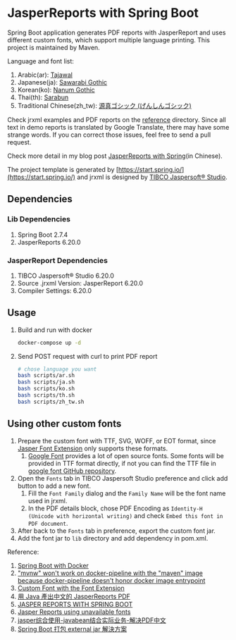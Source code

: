 # JasperReports with Spring Boot

Spring Boot application generates PDF reports with JasperReport and uses different custom fonts, which support multiple language printing. This project is maintained by Maven.

Language and font list:

1. Arabic(ar): [Tajawal](https://fonts.google.com/specimen/Tajawal)
2. Japanese(ja): [Sawarabi Gothic](https://fonts.google.com/specimen/Sawarabi+Gothic)
3. Korean(ko): [Nanum Gothic](https://fonts.google.com/specimen/Nanum+Gothic)
4. Thai(th): [Sarabun](https://fonts.google.com/specimen/Sarabun)
5. Traditional Chinese(zh_tw): [源真ゴシック (げんしんゴシック)](http://jikasei.me/font/genshin/)

Check jrxml examples and PDF reports on the [reference](./reference/) directory. Since all text in demo reports is translated by Google Translate, there may have some strange words. If you can correct those issues, feel free to send a pull request.

Check more detail in my blog post [JasperReports with Spring](https://blueswen.github.io/2020/11/29/jasperreports-with-spring/)(in Chinese).

The project template is generated by [https://start.spring.io/](https://start.spring.io/) and jrxml is designed by [TIBCO Jaspersoft® Studio](https://community.jaspersoft.com/project/jaspersoft-studio).

## Dependencies

### Lib Dependencies

1. Spring Boot 2.7.4
2. JasperReports 6.20.0

### JasperReport Dependencies

1. TIBCO Jaspersoft® Studio 6.20.0
2. Source .jrxml Version: JasperReport 6.20.0
3. Compiler Settings: 6.20.0

## Usage

1. Build and run with docker

    ```bash
    docker-compose up -d
    ```

2. Send POST request with curl to print PDF report

    ```bash
    # chose language you want
    bash scripts/ar.sh
    bash scripts/ja.sh
    bash scripts/ko.sh
    bash scripts/th.sh
    bash scripts/zh_tw.sh
    ```

## Using other custom fonts

1. Prepare the custom font with TTF, SVG, WOFF, or EOT format, since [Jasper Font Extension](https://community.jaspersoft.com/wiki/custom-font-font-extension) only supports these formats.
   1. [Google Font](https://fonts.google.com/) provides a lot of open source fonts. Some fonts will be provided in TTF format directly, if not you can find the TTF file in [google font GitHub repository](https://github.com/google/fonts/tree/main/ofl).
2. Open the `Fonts` tab in TIBCO Jaspersoft Studio preference and click add button to add a new font.
   1. Fill the `Font Family` dialog and the `Family Name` will be the font name used in jrxml.
   2. In the PDF details block, chose PDF Encoding as `Identity-H (Unicode with horizontal writing)` and check `Embed this font in PDF document`.
3. After back to the `Fonts` tab in preference, export the custom font jar.
4. Add the font jar to `lib` directory and add dependency in pom.xml.

Reference:

1. [Spring Boot with Docker](https://spring.io/guides/gs/spring-boot-docker/)
2. ["mvnw" won't work on docker-pipeline with the "maven" image because docker-pipeline doesn't honor docker image entrypoint](https://issues.jenkins.io/browse/JENKINS-47890)
3. [Custom Font with the Font Extension](https://community.jaspersoft.com/wiki/custom-font-font-extension)
4. [用 Java 產出中文的 JasperReports PDF](http://cw1057.blogspot.com/2012/10/java-jasperreports-pdf.html)
5. [JASPER REPORTS WITH SPRING BOOT](https://github.com/gauravbrills/jasperreportswithspringboot)
6. [Jasper Reports using unavailable fonts](http://poor-developer.blogspot.com/2017/02/jasper-reports-using-unavailable-fonts.html)
7. [jasper综合使用-javabean结合实际业务-解决PDF中文](https://blog.csdn.net/pspr2/article/details/78356835)
8. [Spring Boot 打包 external jar 解決方案](https://medium.com/@webber.cheng/spring-boot-%E6%89%93%E5%8C%85-external-jar-%E8%A7%A3%E6%B1%BA%E6%96%B9%E6%A1%88-292d6e800df5)
